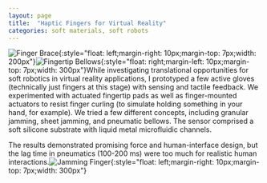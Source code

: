 ```yaml
---
layout: page
title:  "Haptic Fingers for Virtual Reality"
categories: soft materials, soft robots
---
```

![Finger Brace](/images/wearables2.gif){:style="float: left;margin-right: 10px;margin-top: 7px;width: 200px"}![Fingertip Bellows](/images/wearables1.gif){:style="float: right;margin-left: 10px;margin-top: 7px;width: 300px"}While investigating translational opportunities for soft robotics in virtual reality applications, I prototyped a few active gloves (technically just fingers at this stage) with sensing and tactile feedback. We experimented with actuated fingertip pads as well as finger-mounted actuators to resist finger curling (to simulate holding something in your hand, for example). We tried a few different concepts, including granular jamming, sheet jamming, and pneumatic bellows. The sensor comprised a soft silicone substrate with liquid metal microfluidic channels.

The results demonstrated promising force and human-interface design, but the lag time in pneumatics (100-200 ms) were too much for realistic human interactions.![Jamming Finger](/images/wearables3.gif){:style="float: left;margin-right: 10px;margin-top: 7px;width: 300px"}